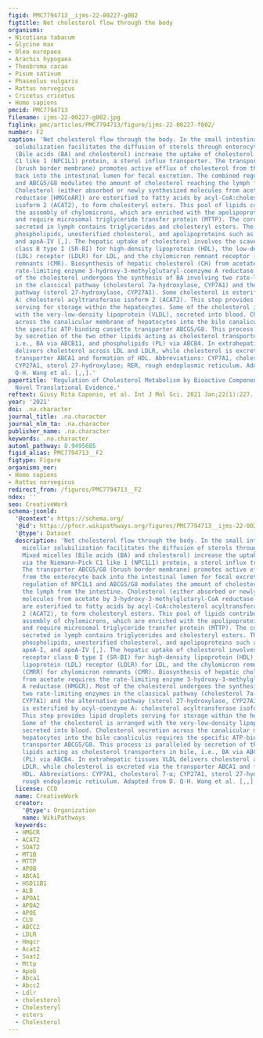 ```yaml
---
figid: PMC7794713__ijms-22-00227-g002
figtitle: Net cholesterol flow through the body
organisms:
- Nicotiana tabacum
- Glycine max
- Olea europaea
- Arachis hypogaea
- Theobroma cacao
- Pisum sativum
- Phaseolus vulgaris
- Rattus norvegicus
- Cricetus cricetus
- Homo sapiens
pmcid: PMC7794713
filename: ijms-22-00227-g002.jpg
figlink: pmc/articles/PMC7794713/figure/ijms-22-00227-f002/
number: F2
caption: 'Net cholesterol flow through the body. In the small intestinal lumen, micellar
  solubilization facilitates the diffusion of sterols through enterocyte. Mixed micelles
  (Bile acids (BA) and cholesterol) increase the uptake of cholesterol via the Niemann–Pick
  C1 like 1 (NPC1L1) protein, a sterol influx transporter. The transporter ABCG5/G8
  (brush border membrane) promotes active efflux of cholesterol from the enterocyte
  back into the intestinal lumen for fecal excretion. The combined regulation of NPC1L1
  and ABCG5/G8 modulates the amount of cholesterol reaching the lymph from the intestine.
  Cholesterol (either absorbed or newly synthesized molecules from acetate by 3-hydroxy-3-methylglutaryl-CoA
  reductase [HMGCoAR]) are esterified to fatty acids by acyl-CoA:cholesterol acyltransferase
  isoform 2 (ACAT2), to form cholesteryl esters. This pool of lipids contributes to
  the assembly of chylomicrons, which are enriched with the apolipoprotein B-48 (apoB-48)
  and require microsomal triglyceride transfer protein (MTTP). The core of chylomicrons
  secreted in lymph contains triglycerides and cholesteryl esters. The surface contains
  phospholipids, unesterified cholesterol, and apolipoproteins such as apoB-48, apoA-I,
  and apoA-IV [,]. The hepatic uptake of cholesterol involves the scavenger receptor
  class B type I (SR-BI) for high-density lipoprotein (HDL), the low-density lipoprotein
  (LDL) receptor (LDLR) for LDL, and the chylomicron remnant receptor (CMRR) for chylomicron
  remnants (CMR). Biosynthesis of hepatic cholesterol (CH) from acetate requires the
  rate-limiting enzyme 3-hydroxy-3-methylglutaryl-coenzyme A reductase (HMGCR). Most
  of the cholesterol undergoes the synthesis of BA involving two rate-limiting enzymes
  in the classical pathway (cholesterol 7a-hydroxylase, CYP7A1) and the alternative
  pathway (sterol 27-hydroxylase, CYP27A1). Some cholesterol is esterified by acyl-coenzyme
  A: cholesterol acyltransferase isoform 2 (ACAT2). This step provides lipid droplets
  serving for storage within the hepatocytes. Some of the cholesterol is arranged
  with the very-low-density lipoprotein (VLDL), secreted into blood. Cholesterol secretion
  across the canalicular membrane of hepatocytes into the bile canaliculus requires
  the specific ATP-binding cassette transporter ABCG5/G8. This process is paralleled
  by secretion of the two other lipids acting as cholesterol transporters in bile,
  i.e., BA via ABCB11, and phospholipids (PL) via ABCB4. In extrahepatic tissues VLDL
  delivers cholesterol across LDL and LDLR, while cholesterol is excreted via the
  transporter ABCA1 and formation of HDL. Abbreviations: CYP7A1, cholesterol 7-α;
  CYP27A1, sterol 27-hydroxylase; RER, rough endoplasmic reticulum. Adapted from D.
  Q-H. Wang et al. [,,].'
papertitle: 'Regulation of Cholesterol Metabolism by Bioactive Components of Soy Proteins:
  Novel Translational Evidence.'
reftext: Giusy Rita Caponio, et al. Int J Mol Sci. 2021 Jan;22(1):227.
year: '2021'
doi: .na.character
journal_title: .na.character
journal_nlm_ta: .na.character
publisher_name: .na.character
keywords: .na.character
automl_pathway: 0.9495685
figid_alias: PMC7794713__F2
figtype: Figure
organisms_ner:
- Homo sapiens
- Rattus norvegicus
redirect_from: /figures/PMC7794713__F2
ndex: ''
seo: CreativeWork
schema-jsonld:
  '@context': https://schema.org/
  '@id': https://pfocr.wikipathways.org/figures/PMC7794713__ijms-22-00227-g002.html
  '@type': Dataset
  description: 'Net cholesterol flow through the body. In the small intestinal lumen,
    micellar solubilization facilitates the diffusion of sterols through enterocyte.
    Mixed micelles (Bile acids (BA) and cholesterol) increase the uptake of cholesterol
    via the Niemann–Pick C1 like 1 (NPC1L1) protein, a sterol influx transporter.
    The transporter ABCG5/G8 (brush border membrane) promotes active efflux of cholesterol
    from the enterocyte back into the intestinal lumen for fecal excretion. The combined
    regulation of NPC1L1 and ABCG5/G8 modulates the amount of cholesterol reaching
    the lymph from the intestine. Cholesterol (either absorbed or newly synthesized
    molecules from acetate by 3-hydroxy-3-methylglutaryl-CoA reductase [HMGCoAR])
    are esterified to fatty acids by acyl-CoA:cholesterol acyltransferase isoform
    2 (ACAT2), to form cholesteryl esters. This pool of lipids contributes to the
    assembly of chylomicrons, which are enriched with the apolipoprotein B-48 (apoB-48)
    and require microsomal triglyceride transfer protein (MTTP). The core of chylomicrons
    secreted in lymph contains triglycerides and cholesteryl esters. The surface contains
    phospholipids, unesterified cholesterol, and apolipoproteins such as apoB-48,
    apoA-I, and apoA-IV [,]. The hepatic uptake of cholesterol involves the scavenger
    receptor class B type I (SR-BI) for high-density lipoprotein (HDL), the low-density
    lipoprotein (LDL) receptor (LDLR) for LDL, and the chylomicron remnant receptor
    (CMRR) for chylomicron remnants (CMR). Biosynthesis of hepatic cholesterol (CH)
    from acetate requires the rate-limiting enzyme 3-hydroxy-3-methylglutaryl-coenzyme
    A reductase (HMGCR). Most of the cholesterol undergoes the synthesis of BA involving
    two rate-limiting enzymes in the classical pathway (cholesterol 7a-hydroxylase,
    CYP7A1) and the alternative pathway (sterol 27-hydroxylase, CYP27A1). Some cholesterol
    is esterified by acyl-coenzyme A: cholesterol acyltransferase isoform 2 (ACAT2).
    This step provides lipid droplets serving for storage within the hepatocytes.
    Some of the cholesterol is arranged with the very-low-density lipoprotein (VLDL),
    secreted into blood. Cholesterol secretion across the canalicular membrane of
    hepatocytes into the bile canaliculus requires the specific ATP-binding cassette
    transporter ABCG5/G8. This process is paralleled by secretion of the two other
    lipids acting as cholesterol transporters in bile, i.e., BA via ABCB11, and phospholipids
    (PL) via ABCB4. In extrahepatic tissues VLDL delivers cholesterol across LDL and
    LDLR, while cholesterol is excreted via the transporter ABCA1 and formation of
    HDL. Abbreviations: CYP7A1, cholesterol 7-α; CYP27A1, sterol 27-hydroxylase; RER,
    rough endoplasmic reticulum. Adapted from D. Q-H. Wang et al. [,,].'
  license: CC0
  name: CreativeWork
  creator:
    '@type': Organization
    name: WikiPathways
  keywords:
  - HMGCR
  - ACAT2
  - SOAT2
  - MT1B
  - MTTP
  - APOB
  - ABCA1
  - HSD11B1
  - ALB
  - APOA1
  - APOA2
  - APOE
  - CLU
  - ABCC2
  - LDLR
  - Hmgcr
  - Acat2
  - Soat2
  - Mttp
  - Apob
  - Abca1
  - Abcc2
  - Ldlr
  - cholesterol
  - Cholesteryl
  - esters
  - Cholesterol
---
```

